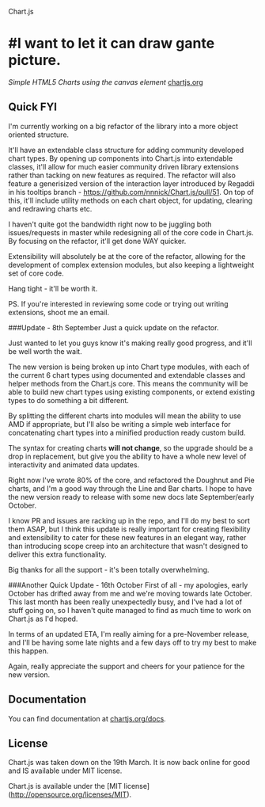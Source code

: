 Chart.js

#I want to let it can draw gante picture.
=======
*Simple HTML5 Charts using the canvas element* [chartjs.org](http://www.chartjs.org)

Quick FYI
-------
I'm currently working on a big refactor of the library into a more object oriented structure. 

It'll have an extendable class structure for adding community developed chart types. By opening up components into Chart.js into extendable classes, it'll allow for much easier community driven library extensions rather than tacking on new features as required. The refactor will also feature a generisized version of the interaction layer introduced by Regaddi in his tooltips branch - https://github.com/nnnick/Chart.js/pull/51. On top of this, it'll include utility methods on each chart object, for updating, clearing and redrawing charts etc.

I haven't quite got the bandwidth right now to be juggling both issues/requests in master while redesigning all of the core code in Chart.js. By focusing on the refactor, it'll get done WAY quicker.

Extensibility will absolutely be at the core of the refactor, allowing for the development of complex extension modules, but also keeping a lightweight set of core code.

Hang tight - it'll be worth it. 

PS. If you're interested in reviewing some code or trying out writing extensions, shoot me an email.

###Update - 8th September
Just a quick update on the refactor. 

Just wanted to let you guys know it's making really good progress, and it'll be well worth the wait.

The new version is being broken up into Chart type modules, with each of the current 6 chart types using documented and extendable classes and helper methods from the Chart.js core. This means the community will be able to build new chart types using existing components, or extend existing types to do something a bit different. 

By splitting the different charts into modules will mean the ability to use AMD if appropriate, but I'll also be writing a simple web interface for concatenating chart types into a minified production ready custom build.

The syntax for creating charts **will not change**, so the upgrade should be a drop in replacement, but give you the ability to have a whole new level of interactivity and animated data updates.

Right now I've wrote 80% of the core, and refactored the Doughnut and Pie charts, and I'm a good way through the Line and Bar charts. I hope to have the new version ready to release with some new docs late September/early October.

I know PR and issues are racking up in the repo, and I'll do my best to sort them ASAP, but I think this update is really important for creating flexibility and extensibility to cater for these new features in an elegant way, rather than introducing scope creep into an architecture that wasn't designed to deliver this extra functionality.

Big thanks for all the support - it's been totally overwhelming.

###Another Quick Update - 16th October
First of all - my apologies, early October has drifted away from me and we're moving towards late October. This last month has been really unexpectedly busy, and I've had a lot of stuff going on, so I haven't quite managed to find as much time to work on Chart.js as I'd hoped.

In terms of an updated ETA, I'm really aiming for a pre-November release, and I'll be having some late nights and a few days off to try my best to make this happen.

Again, really appreciate the support and cheers for your patience for the new version.


Documentation
-------
You can find documentation at [chartjs.org/docs](http://www.chartjs.org/docs).

License
-------
Chart.js was taken down on the 19th March. It is now back online for good and IS available under MIT license.

Chart.js is available under the [MIT license] (http://opensource.org/licenses/MIT).
